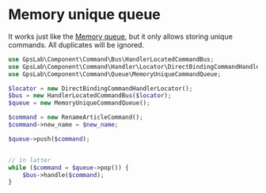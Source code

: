 Memory unique queue
===================

It works just like the [Memory queue](memory_queue.md), but it only allows storing unique commands. All duplicates will
be ignored.

```php
use GpsLab\Component\Command\Bus\HandlerLocatedCommandBus;
use GpsLab\Component\Command\Handler\Locator\DirectBindingCommandHandlerLocator;
use GpsLab\Component\Command\Queue\MemoryUniqueCommandQueue;

$locator = new DirectBindingCommandHandlerLocator();
$bus = new HandlerLocatedCommandBus($locator);
$queue = new MemoryUniqueCommandQueue();

$command = new RenameArticleCommand();
$command->new_name = $new_name;

$queue->push($command);


// in latter
while ($command = $queue->pop()) {
    $bus->handle($command);
}
```
